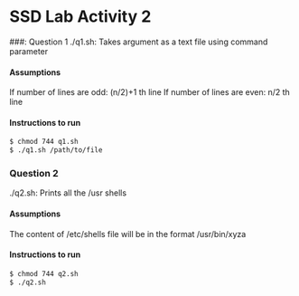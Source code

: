 # SSD Lab Activity 2

###: Question 1
./q1.sh: Takes argument as a text file using command parameter

#### Assumptions
If number of lines are odd: (n/2)+1 th line
If number of lines are even: n/2 th line

#### Instructions to run
```sh
$ chmod 744 q1.sh
$ ./q1.sh /path/to/file
```

### Question 2
./q2.sh: Prints all the /usr shells

#### Assumptions
The content of /etc/shells file will be in the format
/usr/bin/xyza

#### Instructions to run
```sh
$ chmod 744 q2.sh
$ ./q2.sh
```
